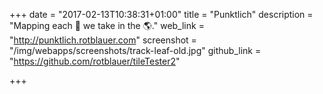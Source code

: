 +++
date = "2017-02-13T10:38:31+01:00"
title = "Punktlich"
description = "Mapping each :paw_prints: we take in the :earth_americas:."
web_link = "http://punktlich.rotblauer.com"
screenshot = "/img/webapps/screenshots/track-leaf-old.jpg"
github_link = "https://github.com/rotblauer/tileTester2"

+++

